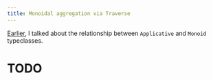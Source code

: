 ```yaml
---
title: Monoidal aggregation via Traverse 
---
```


[Earlier](https://leigh-perry.github.io/posts/2019-11-16-monoids-applicative.html),
I talked about the relationship between `Applicative` and `Monoid` typeclasses. 

# TODO
